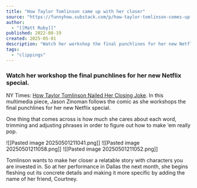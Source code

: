 ```yaml
---
title: "How Taylor Tomlinson came up with her closer"
source: "https://funnyhow.substack.com/p/how-taylor-tomlinson-comes-up-with"
author:
  - "[[Matt Ruby]]"
published: 2022-08-19
created: 2025-05-01
description: "Watch her workshop the final punchlines for her new Netflix special."
tags:
  - "clippings"
---
```

### Watch her workshop the final punchlines for her new Netflix special.

NY Times: [How Taylor Tomlinson Nailed Her Closing Joke](https://www.nytimes.com/interactive/2024/02/13/arts/television/taylor-tomlinson-have-it-all-netflix.html?unlocked_article_code=1.VU0.xGOC.U-BwYuiuUy0E&smid=url-share). In this multimedia piece, Jason Zinoman follows the comic as she workshops the final punchlines for her new Netflix special.

One thing that comes across is how much she cares about each word, trimming and adjusting phrases in order to figure out how to make ‘em really pop.

![[Pasted image 20250501211041.png]]
![[Pasted image 20250501211058.png]]
![[Pasted image 20250501211052.png]]

Tomlinson wants to make her closer a relatable story with characters you are invested in. So at her performance in Dallas the next month, she begins fleshing out its concrete details and making it more specific by adding the name of her friend, Courtney.